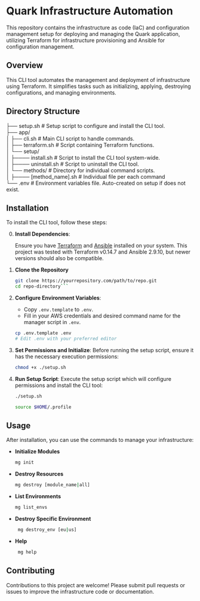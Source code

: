 # Quark Infrastructure Automation

This repository contains the infrastructure as code (IaC) and configuration management setup for deploying and managing the Quark application, utilizing Terraform for infrastructure provisioning and Ansible for configuration management.

## Overview

This CLI tool automates the management and deployment of infrastructure using Terraform. It simplifies tasks such as initializing, applying, destroying configurations, and managing environments.

## Directory Structure

├── setup.sh # Setup script to configure and install the CLI tool.  
├── app/  
│ ├── cli.sh # Main CLI script to handle commands.  
│ ├── terraform.sh # Script containing Terraform functions.  
│ └── setup/  
│ ├──── install.sh # Script to install the CLI tool system-wide.  
│ ├──── uninstall.sh # Script to uninstall the CLI tool.  
│ └── methods/ # Directory for individual command scripts.  
│ ├──── [method_name].sh # Individual file per each command  
└── .env # Environment variables file. Auto-created on setup if does not exist.


## Installation

To install the CLI tool, follow these steps:

0. **Install Dependencies**: 

   Ensure you have [Terraform](https://developer.hashicorp.com/terraform/install) and [Ansible](https://docs.ansible.com/ansible/latest/installation_guide/intro_installation.html) installed on your system. This project was tested with Terraform v0.14.7 and Ansible 2.9.10, but newer versions should also be compatible.


1. **Clone the Repository**
   ```bash
   git clone https://yourrepository.com/path/to/repo.git
   cd repo-directory```


2. **Configure Environment Variables**:
   - Copy `.env.template` to `.env`.
   - Fill in your AWS credentials and desired command name for the manager script in `.env`.

    ```bash
    cp .env.template .env
    # Edit .env with your preferred editor
    ```

3. **Set Permissions and Initialize**: Before running the setup script, ensure it has the necessary execution permissions:

    ```bash
    chmod +x ./setup.sh
    ```
4. **Run Setup Script**: Execute the setup script which will configure permissions and install the CLI tool:

    ```bash
    ./setup.sh
    ```
    ```bash
    source $HOME/.profile
    ```

## Usage

After installation, you can use the commands to manage your infrastructure:

- **Initialize Modules**
  ```bash
  mg init
   ```

- **Destroy Resources**
  ```bash
  mg destroy [module_name|all]
   ```

- **List Environments**
  ```bash
  mg list_envs
   ```

- **Destroy Specific Environment**
  ```bash
   mg destroy_env [eu|us]
   ```  

- **Help**
  ```bash
   mg help
   ```


## Contributing

Contributions to this project are welcome! Please submit pull requests or issues to improve the infrastructure code or documentation.


